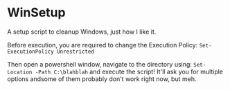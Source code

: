 # WinSetup
A setup script to cleanup Windows, just how I like it.

Before execution, you are required to change the Execution Policy:
`Set-ExecutionPolicy Unrestricted`

Then open a powershell window, navigate to the directory using:
`Set-Location -Path C:\blahblah`
and execute the script! It'll ask you for multiple options andsome of them probably don't work right now, but meh.
